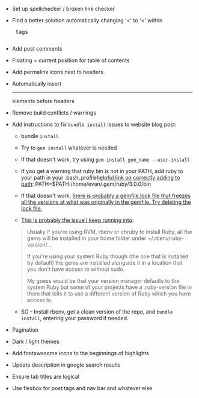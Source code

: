 - Set up spellchecker / broken link checker
- Find a better solution automatically changing '<' to '&lt;' within <pre> tags
- Add post comments
- Floating + current position for table of contents
- Add permalink icons next to headers
- Automatically insert <hr> elements before headers
- Remove build conflicts / warnings
- Add instructions to fix `bundle install` issues to website blog post:
    - bundle `install`
    - Try to `gem install` whatever is needed
    - If that doesn't work, try using `gem install gem_name --user-install`
    - If you get a warning that ruby bin is not in your PATH, add ruby to your path in your .bash_profile[helpful link on correctly adding to path](https://unix.stackexchange.com/questions/26047/how-to-correctly-add-a-path-to-path):
        PATH=$PATH:/home/evan/.gem/ruby/3.0.0/bin

    - If that doesn't work, [there is probably a gemfile.lock file that freezes all the versions at what was originally in the gemfile. Try deleting the lock file.](https://talk.jekyllrb.com/t/bundler-could-not-find-compatible-versions-for-gem-jekyll/6275/3)    
    - [This is probably the issue I keep running into](https://stackoverflow.com/a/42844361/13569456): 
    > Usually if you're using RVM, rbenv or chruby to install Ruby, all the gems will be installed in your home folder under ~/.rbenv/ruby-version/...
    > 
    > If you're using your system Ruby though (the one that is installed by default) the gems are installed alongside it in a location that you don't have access to without sudo.
    > 
    > My guess would be that your version manager defaults to the system Ruby but some of your projects have a .ruby-version file in them that tells it to use a different version of Ruby which you have access to.

    - SO - Install rbenv, get a clean version of the repo, and `bundle install`, entering your password if needed.

- Pagination
- Dark / light themes
- Add fontawesome icons to the beginnings of highlights
- Update description in google search results
- Ensure tab titles are logical
- Use flexbox for post tags and nav bar and whatever else